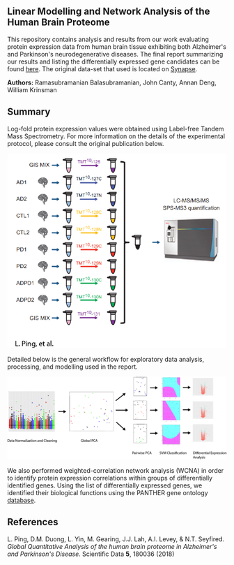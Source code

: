 ## Linear Modelling and Network Analysis of the Human Brain Proteome 

This repository contains analysis and results from our work evaluating protein expression data from human brain tissue exhibiting both Alzheimer's and Parkinson's neurodegenerative diseases. The final report summarizing our results and listing the differentially expressed gene candidates can be found [here](/report/report.pdf). The original data-set that used is located on [Synapse](https://www.synapse.org/#!Synapse:syn10183278/wiki/450583).

**Authors:** Ramasubramanian Balasubramanian, John Canty, Annan Deng, William Krinsman

## Summary

Log-fold protein expression values were obtained using Label-free Tandem Mass Spectrometry. For more information on the details of the experimental protocol, please consult the original publication below.

![Sample Collection](https://github.com/jtcanty/Brain-Proteome/blob/master/docs/sample_collection.png)


Detailed below is the general workflow for exploratory data analysis, processing, and modelling used in the report. 

![Data Analysis](https://github.com/jtcanty/Brain-Proteome/blob/master/docs/differential_expression_analysis.png)

We also performed weighted-correlation network analysis (WCNA) in order to identify protein expression correlations within groups of differentially identified genes. Using the list of differentially expressed genes, we identified their biological functions using the PANTHER gene ontology [database](http://www.pantherdb.org).


## References

L. Ping, D.M. Duong, L. Yin, M. Gearing, J.J. Lah, A.I. Levey, & N.T. Seyfired.  *Global Quantitative Analysis of the human brain proteome in Alzheimer's and Parkinson's Disease*. Scientific Data **5**, 180036 (2018) 
